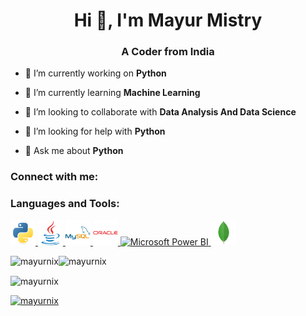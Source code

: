 <h1 align="center">Hi 👋, I'm Mayur Mistry</h1>
<h3 align="center">A Coder from India</h3>

- 🔭 I’m currently working on **Python**

- 🌱 I’m currently learning **Machine Learning**

- 👯 I’m looking to collaborate with **Data Analysis And Data Science**

- 🤝 I’m looking for help with **Python**

- 💬 Ask me about **Python**

<h3 align="left">Connect with me:</h3>
<p align="left">
</p>

<h3 align="left">Languages and Tools:</h3>
<p align="left"> 
  <a href="https://www.python.org" target="_blank" rel="noreferrer"> 
    <img src="https://raw.githubusercontent.com/devicons/devicon/master/icons/python/python-original.svg" alt="python" width="40" height="40"/> 
  </a> 
  <a href="https://www.java.com" target="_blank" rel="noreferrer"> 
    <img src="https://raw.githubusercontent.com/devicons/devicon/master/icons/java/java-original.svg" alt="java" width="40" height="40"/> 
  </a> 
  <a href="https://www.mysql.com/" target="_blank" rel="noreferrer"> 
    <img src="https://raw.githubusercontent.com/devicons/devicon/master/icons/mysql/mysql-original-wordmark.svg" alt="MySQL" width="40" height="40"/> 
  </a> 
  <a href="https://www.oracle.com/database/technologies/appdev/plsql.html" target="_blank" rel="noreferrer"> 
    <img src="https://raw.githubusercontent.com/devicons/devicon/master/icons/oracle/oracle-original.svg" alt="PL/SQL" width="40" height="40"/> 
  </a> 
  <a href="https://powerbi.microsoft.com" target="_blank" rel="noreferrer"> 
    <img src="https://upload.wikimedia.org/wikipedia/commons/c/cf/New_Power_BI_Logo.svg" alt="Microsoft Power BI" width="40" height="40"/> 
  </a> 
  <a href="https://www.oracle.com/database/nosql.html" target="_blank" rel="noreferrer"> 
    <img src="https://raw.githubusercontent.com/devicons/devicon/master/icons/mongodb/mongodb-original.svg" alt="NoSQL" width="40" height="40"/> 
  </a> 
</p>



<p><img align="left" src="https://github-readme-stats.vercel.app/api/top-langs?username=mayurnix&show_icons=true&locale=en&layout=compact&theme=chartreuse-dark" alt="mayurnix" /></p>

<p>&nbsp;<img align="left" src="https://github-readme-stats.vercel.app/api?username=mayurnix&show_icons=true&locale=en&theme=chartreuse-dark" alt="mayurnix" />

<p><img align="center" src="https://github-readme-streak-stats.herokuapp.com/?user=mayurnix&theme=chartreuse-dark" alt="mayurnix" /></p>

<p align="left"> <a href="https://github.com/ryo-ma/github-profile-trophy&theme=onestar"><img src="https://github-profile-trophy.vercel.app/?username=mayurnix&theme=onestar" alt="mayurnix" /></a> </p>
